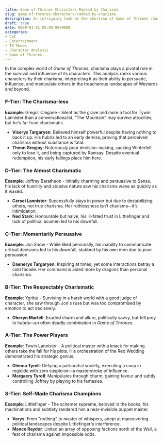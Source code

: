 ```yaml
---
title: Game of Thrones Characters Ranked by Charisma
slug: game-of-thrones-characters-ranked-by-charisma
description: An intriguing look at the charisma of Game of Thrones characters, ranked and tiered based on their persuasive abilities and cunning.
draft: true
date: 0000-01-01 00:00:00+0000
categories:
- CoC
- Entertainment
- TV Shows
- Character Analysis
- Game of Thrones
---
```


In the complex world of *Game of Thrones*, charisma plays a pivotal role in the survival and influence of its characters. This analysis ranks various characters by their charisma, interpreting it as their ability to persuade, influence, and manipulate others in the treacherous landscapes of Westeros and beyond.

### F-Tier: The Charisma-less

**Example**: Gregor Clegane - Silent as the grave and more a tool for Tywin Lannister than a conversationalist, "The Mountain" may survive atrocities, but he's far from charismatic.

- **Viserys Targaryen**: Believed himself powerful despite having nothing to back it up. His hubris led to an early demise, proving that perceived charisma without substance is fatal.
- **Theon Greyjoy**: Notoriously poor decision-making, sacking Winterfell only to lose it, and being captured by Ramsay. Despite eventual redemption, his early failings place him here.

### D-Tier: The Almost Charismatic

**Example**: Joffrey Baratheon - Initially charming and persuasive to Sansa, his lack of humility and abusive nature saw his charisma wane as quickly as it waxed.

- **Cersei Lannister**: Successfully stays in power but due to destabilizing others, not true charisma. Her ruthlessness isn’t charisma—it’s intimidation.
- **Ned Stark**: Honourable but naive, his ill-fated trust in Littlefinger and lack of political acumen led to his downfall.

### C-Tier: Momentarily Persuasive

**Example**: Jon Snow - While liked personally, his inability to communicate critical decisions led to his downfall, stabbed by his own men due to poor persuasion.

- **Daenerys Targaryen**: Inspiring at times, yet some interactions betray a cold facade. Her command is aided more by dragons than personal charisma.

### B-Tier: The Respectably Charismatic

**Example**: Ygritte - Surviving in a harsh world with a good judge of character, she saw through Jon's ruse but was too compromised by emotion to act decisively.

- **Oberyn Martell**: Exuded charm and allure, politically savvy, but fell prey to hubris—an often deadly combination in *Game of Thrones*.

### A-Tier: The Power Players

**Example**: Tywin Lannister - A political master with a knack for making others take the fall for his plots. His orchestration of the Red Wedding demonstrated his strategic genius.

- **Olenna Tyrell**: Defying a patriarchal society, executing a coup in regicide with zero suspicion—a masterstroke of influence.
- **Margaery Tyrell**: Manipulates through charm, gaining favour and subtly controlling Joffrey by playing to his fantasies.

### S-Tier: Self-Made Charisma Champions

**Example**: Littlefinger - The schemer supreme, beloved in the books, his machinations and subtlety rendered him a near-invisible puppet master.

- **Varys**: From "nothing" to master of whispers, adept at maneuvering political landscapes despite Littlefinger's interference.
- **Mance Rayder**: United an array of opposing factions north of the Wall, a feat of charisma against impossible odds.
